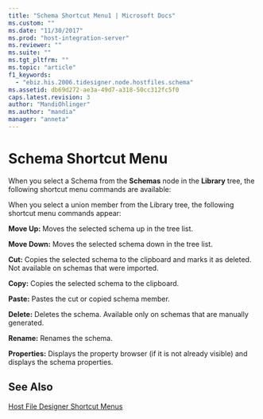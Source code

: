 ```yaml
---
title: "Schema Shortcut Menu1 | Microsoft Docs"
ms.custom: ""
ms.date: "11/30/2017"
ms.prod: "host-integration-server"
ms.reviewer: ""
ms.suite: ""
ms.tgt_pltfrm: ""
ms.topic: "article"
f1_keywords: 
  - "ebiz.his.2006.tidesigner.node.hostfiles.schema"
ms.assetid: db69d272-ae3a-49d7-a318-50cc312fc5f0
caps.latest.revision: 3
author: "MandiOhlinger"
ms.author: "mandia"
manager: "anneta"
---
```

# Schema Shortcut Menu
When you select a Schema from the **Schemas** node in the **Library** tree, the following shortcut menu commands are available:  
  
 When you select a union member from the Library tree, the following shortcut menu commands appear:  
  
 **Move Up:** Moves the selected schema up in the tree list.  
  
 **Move Down:** Moves the selected schema down in the tree list.  
  
 **Cut:** Copies the selected schema to the clipboard and marks it as deleted. Not available on schemas that were imported.  
  
 **Copy:** Copies the selected schema to the clipboard.  
  
 **Paste:** Pastes the cut or copied schema member.  
  
 **Delete:** Deletes the schema. Available only on schemas that are manually generated.  
  
 **Rename:** Renames the schema.  
  
 **Properties:** Displays the property browser (if it is not already visible) and displays the schema properties.  
  
## See Also  
 [Host File Designer Shortcut Menus](../core/host-file-designer-shortcut-menus1.md)